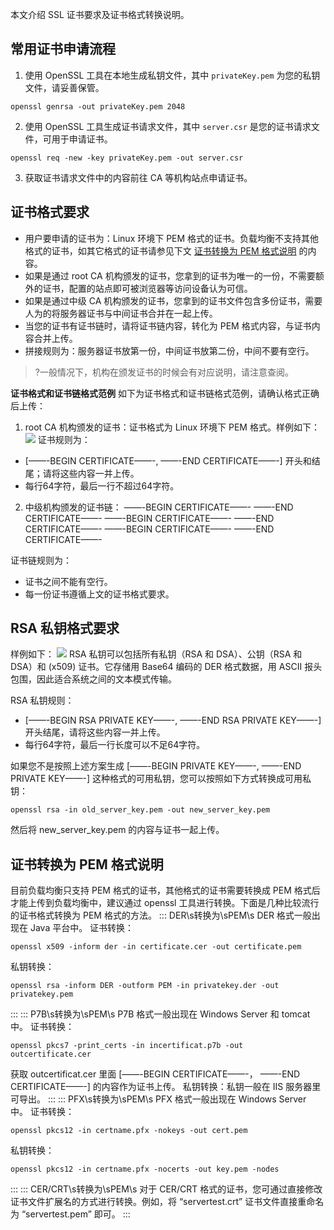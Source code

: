 本文介绍 SSL 证书要求及证书格式转换说明。

## 常用证书申请流程
1. 使用 OpenSSL 工具在本地生成私钥文件，其中 `privateKey.pem` 为您的私钥文件，请妥善保管。
```
openssl genrsa -out privateKey.pem 2048
```
2. 使用 OpenSSL 工具生成证书请求文件，其中 `server.csr` 是您的证书请求文件，可用于申请证书。
```
openssl req -new -key privateKey.pem -out server.csr
```
3. 获取证书请求文件中的内容前往 CA 等机构站点申请证书。

## 证书格式要求
- 用户要申请的证书为：Linux 环境下 PEM 格式的证书。负载均衡不支持其他格式的证书，如其它格式的证书请参见下文 [证书转换为 PEM 格式说明](#PEM) 的内容。
- 如果是通过 root CA 机构颁发的证书，您拿到的证书为唯一的一份，不需要额外的证书，配置的站点即可被浏览器等访问设备认为可信。
- 如果是通过中级 CA 机构颁发的证书，您拿到的证书文件包含多份证书，需要人为的将服务器证书与中间证书合并在一起上传。
- 当您的证书有证书链时，请将证书链内容，转化为 PEM 格式内容，与证书内容合并上传。
- 拼接规则为：服务器证书放第一份，中间证书放第二份，中间不要有空行。
>?一般情况下，机构在颁发证书的时候会有对应说明，请注意查阅。

**证书格式和证书链格式范例**
如下为证书格式和证书链格式范例，请确认格式正确后上传：
1. root CA 机构颁发的证书：证书格式为 Linux 环境下 PEM 格式。样例如下：
![](https://main.qcloudimg.com/raw/cdea186a04d6f84e08fb38b19540189c.jpg)
证书规则为：
 - [——-BEGIN CERTIFICATE——-, ——-END CERTIFICATE——-] 开头和结尾；请将这些内容一并上传。
 - 每行64字符，最后一行不超过64字符。
2. 中级机构颁发的证书链：
——-BEGIN CERTIFICATE——-
——-END CERTIFICATE——-
——-BEGIN CERTIFICATE——-
——-END CERTIFICATE——-
——-BEGIN CERTIFICATE——-
——-END CERTIFICATE——-

 证书链规则为：
 - 证书之间不能有空行。
 - 每一份证书遵循上文的证书格式要求。

## RSA 私钥格式要求
样例如下：
![](https://main.qcloudimg.com/raw/bb9f866becc38dd28b8e62c53c1e551a.jpg)
RSA 私钥可以包括所有私钥（RSA 和 DSA）、公钥（RSA 和 DSA）和 (x509) 证书。它存储用 Base64 编码的 DER 格式数据，用 ASCII 报头包围，因此适合系统之间的文本模式传输。

RSA 私钥规则：
- [——-BEGIN RSA PRIVATE KEY——-, ——-END RSA PRIVATE KEY——-] 开头结尾，请将这些内容一并上传。
- 每行64字符，最后一行长度可以不足64字符。

如果您不是按照上述方案生成 [——-BEGIN PRIVATE KEY——-, ——-END PRIVATE KEY——-] 这种格式的可用私钥，您可以按照如下方式转换成可用私钥：
```
openssl rsa -in old_server_key.pem -out new_server_key.pem
```
然后将 new_server_key.pem 的内容与证书一起上传。

## [](id:PEM)证书转换为 PEM 格式说明
目前负载均衡只支持 PEM 格式的证书，其他格式的证书需要转换成 PEM 格式后才能上传到负载均衡中，建议通过 openssl  工具进行转换。下面是几种比较流行的证书格式转换为 PEM 格式的方法。
<dx-tabs>
::: DER\s转换为\sPEM\s
DER 格式一般出现在 Java 平台中。
证书转换：
```
openssl x509 -inform der -in certificate.cer -out certificate.pem
```
私钥转换：
```
openssl rsa -inform DER -outform PEM -in privatekey.der -out privatekey.pem
```
:::
::: P7B\s转换为\sPEM\s
P7B 格式一般出现在 Windows Server 和 tomcat 中。
证书转换：
```
openssl pkcs7 -print_certs -in incertificat.p7b -out outcertificate.cer
```
获取 outcertificat.cer 里面 [——-BEGIN CERTIFICATE——-， ——-END CERTIFICATE——-] 的内容作为证书上传。
私钥转换：私钥一般在 IIS 服务器里可导出。
:::
::: PFX\s转换为\sPEM\s
PFX 格式一般出现在 Windows Server 中。
证书转换：
```
openssl pkcs12 -in certname.pfx -nokeys -out cert.pem
```
私钥转换：
```
openssl pkcs12 -in certname.pfx -nocerts -out key.pem -nodes
```	
:::
::: CER/CRT\s转换为\sPEM\s
对于 CER/CRT 格式的证书，您可通过直接修改证书文件扩展名的方式进行转换。例如，将 “servertest.crt” 证书文件直接重命名为 “servertest.pem” 即可。
:::
</dx-tabs>
